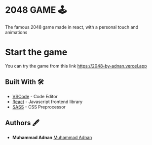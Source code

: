 # 2048 GAME 🕹

The famous 2048 game made in react, with a personal touch and animations

# Start the game
You can try the game from this link
   https://2048-by-adnan.vercel.app
     
## Built With 🛠️

* [VSCode](https://code.visualstudio.com/) - Code Editor
* [React](https://beta.reactjs.org/) - Javascript frontend library
* [SASS](https://sass-lang.com/) - CSS Preprocessor

## Authors 🖋

* **Muhammad Adnan** [Muhammad Adnan](https://github.com/adnan-muhammadi)


